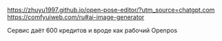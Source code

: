 https://zhuyu1997.github.io/open-pose-editor/?utm_source=chatgpt.com
https://comfyuiweb.com/ru#ai-image-generator

Сервис даёт 600 кредитов и вроде как рабочий Openpos